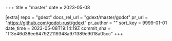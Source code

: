 +++
title = "master"
date = 2023-05-08

[extra]
repo = "gdext"
docs_rel_url = "gdext/master/godot"
pr_url = "https://github.com/godot-rust/gdext"
pr_author = ""
sort_key = 9999-01-01
date_time = 2023-05-08T19:14:19Z
commit_sha = "1f3e46d38ee647922119348a971389e9018a05cc"
+++


